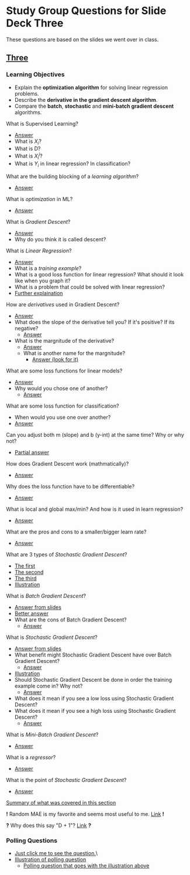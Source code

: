# Study Group Questions for Slide Deck Three
These questions are based on the slides we went over in class.

## [Three](https://docs.google.com/presentation/d/1txqt9HGu2hrn3wmMHy9CtPVJYe_vhiI2/edit#slide=id.gb97c1ea942_0_98)

### Learning Objectives
* Explain the **optimization algorithm** for solving linear regression problems.
* Describe the **derivative in the gradient descent algorithm**.
* Compare the **batch**, **stochastic** and **mini-batch gradient descent** algorithms.

What is Supervised Learning?
* [Answer](https://docs.google.com/presentation/d/1txqt9HGu2hrn3wmMHy9CtPVJYe_vhiI2/edit#slide=id.gb97c1ea942_0_233)
* What is $X_i$?
* What is D?
* What is $X_i^j$?
* What is $Y_i$ in linear regression? In classification?

What are the building blocking of a *learning algorithm*?
* [Answer](https://docs.google.com/presentation/d/1txqt9HGu2hrn3wmMHy9CtPVJYe_vhiI2/edit#slide=id.p19)

What is *optimization* in ML?
* [Answer](https://docs.google.com/presentation/d/1txqt9HGu2hrn3wmMHy9CtPVJYe_vhiI2/edit#slide=id.p21)

What is *Gradient Descent*?
* [Answer](https://docs.google.com/presentation/d/1txqt9HGu2hrn3wmMHy9CtPVJYe_vhiI2/edit#slide=id.p21)
* Why do you think it is called descent?

What is *Linear Regression*?
* [Answer](https://docs.google.com/presentation/d/1txqt9HGu2hrn3wmMHy9CtPVJYe_vhiI2/edit#slide=id.gba8d4a21f1_0_3)
* What is a *training example*?
* What is a good loss function for linear regression? What should it look like when you graph it?
* What is a problem that could be solved with linear regression?
* [Further explaination](https://docs.google.com/presentation/d/1txqt9HGu2hrn3wmMHy9CtPVJYe_vhiI2/edit#slide=id.gba8d4a21f1_0_46)

How are *derivatives* used in Gradient Descent?
* [Answer](https://docs.google.com/presentation/d/1txqt9HGu2hrn3wmMHy9CtPVJYe_vhiI2/edit#slide=id.p22)
* What does the slope of the derivative tell you? If it's positive? If its negative? 
    * [Answer](https://docs.google.com/presentation/d/1txqt9HGu2hrn3wmMHy9CtPVJYe_vhiI2/edit#slide=id.p26)
* What is the margnitude of the derivative?
    * [Answer](https://docs.google.com/presentation/d/1txqt9HGu2hrn3wmMHy9CtPVJYe_vhiI2/edit#slide=id.p26)
    * What is another name for the margnitude?
        * [Answer (look for it)](https://docs.google.com/presentation/d/1txqt9HGu2hrn3wmMHy9CtPVJYe_vhiI2/edit#slide=id.p36)

What are some loss functions for linear models?
* [Answer](https://docs.google.com/presentation/d/1txqt9HGu2hrn3wmMHy9CtPVJYe_vhiI2/edit#slide=id.gb97c1ea942_0_318)
* Why would you chose one of another?
    * [Answer](https://docs.google.com/presentation/d/1txqt9HGu2hrn3wmMHy9CtPVJYe_vhiI2/edit#slide=id.g1f03aad09bb_0_15)

What are some loss function for classification?
* When would you use one over another?
* [Answer](https://docs.google.com/presentation/d/1txqt9HGu2hrn3wmMHy9CtPVJYe_vhiI2/edit#slide=id.g1f03aad09bb_0_23)

Can you adjust both m (slope) and b (y-int) at the same time? Why or why not?
* [Partial answer](https://docs.google.com/presentation/d/1txqt9HGu2hrn3wmMHy9CtPVJYe_vhiI2/edit#slide=id.p35)

How does Gradient Descent work (mathmatically)?
* [Answer](https://docs.google.com/presentation/d/1txqt9HGu2hrn3wmMHy9CtPVJYe_vhiI2/edit#slide=id.p44)

Why does the loss function have to be differentiable?
* [Answer](https://docs.google.com/presentation/d/1txqt9HGu2hrn3wmMHy9CtPVJYe_vhiI2/edit#slide=id.p46)

What is local and global max/min? And how is it used in learn regression?
* [Answer](https://docs.google.com/presentation/d/1txqt9HGu2hrn3wmMHy9CtPVJYe_vhiI2/edit#slide=id.p52)

What are the pros and cons to a smaller/bigger learn rate?
* [Answer](https://docs.google.com/presentation/d/1txqt9HGu2hrn3wmMHy9CtPVJYe_vhiI2/edit#slide=id.p53)

What are 3 types of *Stochastic Gradient Descent*?
* [The first](https://docs.google.com/presentation/d/1txqt9HGu2hrn3wmMHy9CtPVJYe_vhiI2/edit#slide=id.p54)
* [The second](https://docs.google.com/presentation/d/1txqt9HGu2hrn3wmMHy9CtPVJYe_vhiI2/edit#slide=id.p61)
* [The third](https://docs.google.com/presentation/d/1txqt9HGu2hrn3wmMHy9CtPVJYe_vhiI2/edit#slide=id.p67)
* [Illustration](https://docs.google.com/presentation/d/1txqt9HGu2hrn3wmMHy9CtPVJYe_vhiI2/edit#slide=id.p68)

What is *Batch Gradient Descent*?
* [Answer from slides](https://docs.google.com/presentation/d/1txqt9HGu2hrn3wmMHy9CtPVJYe_vhiI2/edit#slide=id.p54)
* [Better answer](https://towardsdatascience.com/batch-mini-batch-stochastic-gradient-descent-7a62ecba642a#:~:text=Batch%20Gradient%20Descent,in%20one%20epoch.)
* What are the cons of Batch Gradient Descent?
    * [Answer](https://docs.google.com/presentation/d/1txqt9HGu2hrn3wmMHy9CtPVJYe_vhiI2/edit#slide=id.p56)

What is *Stochastic Gradient Descent*?
* [Answer from slides](https://docs.google.com/presentation/d/1txqt9HGu2hrn3wmMHy9CtPVJYe_vhiI2/edit#slide=id.p61)
* What benefit might Stochastic Gradient Descent have over Batch Gradient Descent?
    * [Answer](https://docs.google.com/presentation/d/1txqt9HGu2hrn3wmMHy9CtPVJYe_vhiI2/edit#slide=id.p61)
* [Illustration](https://docs.google.com/presentation/d/1txqt9HGu2hrn3wmMHy9CtPVJYe_vhiI2/edit#slide=id.g111c7606f7b_0_46)
* Should Stochastic Gradient Descent be done in order the training example come in? Why not?
    * [Answer](https://docs.google.com/presentation/d/1txqt9HGu2hrn3wmMHy9CtPVJYe_vhiI2/edit#slide=id.p63)
* What does it mean if you see a low loss using Stochastic Gradient Descent?
* What does it mean if you see a high loss using Stochastic Gradient Descent?
    * [Answer](https://docs.google.com/presentation/d/1txqt9HGu2hrn3wmMHy9CtPVJYe_vhiI2/edit#slide=id.p63)

What is *Mini-Batch Gradient Descent*?
* [Answer](https://docs.google.com/presentation/d/1txqt9HGu2hrn3wmMHy9CtPVJYe_vhiI2/edit#slide=id.p67)

What is a *regressor*?
* [Answer](https://docs.google.com/presentation/d/1txqt9HGu2hrn3wmMHy9CtPVJYe_vhiI2/edit#slide=id.g114c7f0866b_0_0)

What is the point of *Stochastic Gradient Descent*?
* [Answer](https://docs.google.com/presentation/d/1txqt9HGu2hrn3wmMHy9CtPVJYe_vhiI2/edit#slide=id.g114c7f0866b_0_0)

[Summary of what was covered in this section](https://docs.google.com/presentation/d/1txqt9HGu2hrn3wmMHy9CtPVJYe_vhiI2/edit#slide=id.g114c7f0866b_0_144)

**!** Random MAE is my favorite and seems most useful to me. [Link](https://docs.google.com/presentation/d/1txqt9HGu2hrn3wmMHy9CtPVJYe_vhiI2/edit#slide=id.g1f03aad09bb_0_9) **!**

**?** Why does this say "D + 1"? [Link](https://docs.google.com/presentation/d/1txqt9HGu2hrn3wmMHy9CtPVJYe_vhiI2/edit#slide=id.gba8d4a21f1_0_46) **?**

### Polling Questions
* [Just click me to see the question.](https://docs.google.com/presentation/d/1txqt9HGu2hrn3wmMHy9CtPVJYe_vhiI2/edit#slide=id.gb97c1ea942_0_144)\
* [Illustration of polling question](https://docs.google.com/presentation/d/1txqt9HGu2hrn3wmMHy9CtPVJYe_vhiI2/edit#slide=id.g114c7f0866b_0_162)
    * [Polling question that goes with the illustration above](https://docs.google.com/presentation/d/1txqt9HGu2hrn3wmMHy9CtPVJYe_vhiI2/edit#slide=id.g114c7f0866b_0_170)